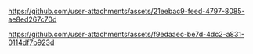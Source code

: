 

https://github.com/user-attachments/assets/21eebac9-feed-4797-8085-ae8ed267c70d



https://github.com/user-attachments/assets/f9edaaec-be7d-4dc2-a831-0114df7b923d

